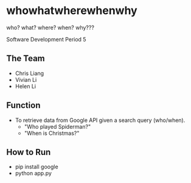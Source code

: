 # whowhatwherewhenwhy
who? what? where? when? why???

Software Development Period 5

## The Team
- Chris Liang
- Vivian Li
- Helen Li

## Function
- To retrieve data from Google API given a search query (who/when).
  - "Who played Spiderman?"
  - "When is Christmas?"

## How to Run
- pip install google
- python app.py


